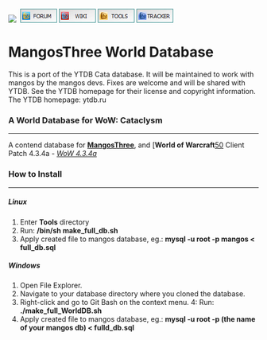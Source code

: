 [![](https://www.getmangos.eu/images/primus/blue/misc/logo.png)](http://www.getmangos.eu)&nbsp;
[![](/icons/FORUM.gif)](https://www.getmangos.eu/forum.php)
[![](/icons/WIKI.gif)](https://github.com/mangoswiki/wiki/wiki)
[![](/icons/TOOLS.gif)](https://github.com/mangostools)
[![](/icons/TRACKER.gif)](https://www.getmangos.eu/project.php)

MangosThree World Database
===
This is a port of the YTDB Cata database. It will be maintained to work with mangos by the mangos devs. Fixes are welcome and will be shared with YTDB.
See the YTDB homepage for their license and copyright information.
The YTDB homepage: ytdb.ru

### A World Database for WoW: Cataclysm
----
A contend database for [**MangosThree**][10], and [**World of Warcraft**[50] Client Patch 4.3.4a - [_WoW 4.3.4a_][51]

### How to Install
---------------
##### Linux
1. Enter **Tools** directory
2. Run: **/bin/sh make_full_db.sh**
3. Apply created file to mangos database, eg.: **mysql -u root -p mangos < full_db.sql**

##### Windows
1. Open File Explorer.
2. Navigate to your database directory where you cloned the database.
3. Right-click and go to Git Bash on the context menu.
4: Run: **./make_full_WorldDB.sh**
5. Apply created file to mangos database, eg.: **mysql -u root -p (the name of your mangos db) < fulld_db.sql**

[10]: https://github.com/mangosthree/server "mangosThree"

[50]: http://blizzard.com/games/wow/ "World of Warcraft"
[51]: http://www.wowpedia.org/Patch_4.3.4a "WoW 4.3.4a"